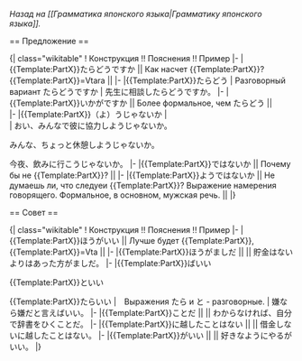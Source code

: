 <i>Назад на [[Грамматика японского языка|Грамматику японского языка]].</i>

== Предложение ==

{| class="wikitable"
! Конструкция  !! Пояснения !! Пример
|-
|{{Template:PartX}}たらどうですか ||  Как насчет {{Template:PartX}}? {{Template:PartX}}=Vtara || 
|-
|{{Template:PartX}}たらどう
| Разговорный вариант たらどうですか
| 先生に相談したらどうですか。
|-
|{{Template:PartX}}いかがですか || Более формальное, чем たらどう ||  
|-
|{{Template:PartX}}（よ）うじゃないか 
|  
|
おい、みんなで彼に協力しようじゃないか。

みんな、ちょっと休憩しようじゃないか。

今夜、飲みに行こうじゃないか。
|-
|{{Template:PartX}}ではないか || Почему бы не {{Template:PartX}}? || 
|-
|{{Template:PartX}}ようではないか || Не думаешь ли, что следуеи {{Template:PartX}}? Выражение намерения говорящего. Формальное, в основном, мужская речь. || 
|}

== Совет ==

{| class="wikitable"
! Конструкция  !! Пояснения !! Пример
|-
|{{Template:PartX}}ほうがいい ||  Лучше будет {{Template:PartX}}, {{Template:PartX}}=Vta  || 
|-
|{{Template:PartX}}ほうがましだ || || 貯金はないよりはあった方がましだ。
|-
|{{Template:PartX}}ばいい

{{Template:PartX}}といい  

{{Template:PartX}}たらいい
|　Выражения たら и と - разговорные.
| 嫌なら嫌だと言えばいい。
|-
|{{Template:PartX}}ことだ || || わからなければ、自分で辞書をひくことだ。
|-
|{{Template:PartX}}に越したことはない   || || 借金しないに越したことはない。
|-
|{{Template:PartX}}がいい   || || 好きなようにやるがいい。
|}

